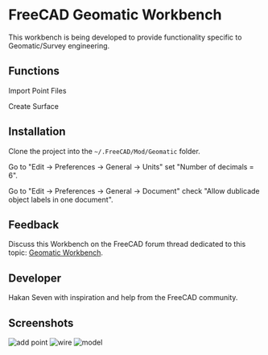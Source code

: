 # FreeCAD Geomatic Workbench
This workbench is being developed to provide functionality specific to Geomatic/Survey engineering.

## Functions
Import Point Files

Create Surface

## Installation
Clone the project into the `~/.FreeCAD/Mod/Geomatic` folder.

Go to "Edit -> Preferences -> General -> Units" set "Number of decimals = 6".

Go to "Edit -> Preferences -> General -> Document" check "Allow dublicade object labels in one document".

## Feedback 
Discuss this Workbench on the FreeCAD forum thread dedicated to this topic: 
[Geomatic Workbench](https://forum.freecadweb.org/viewtopic.php?f=8&t=34371).

## Developer 
Hakan Seven with inspiration and help from the FreeCAD community.

## Screenshots

![add point](https://user-images.githubusercontent.com/3831435/53573360-5c2ecd80-3b7e-11e9-994e-8108d70c9ab6.png)
![wire](https://user-images.githubusercontent.com/3831435/53573372-6224ae80-3b7e-11e9-94d0-30ede898710d.png)
![model](https://user-images.githubusercontent.com/3831435/53573380-651f9f00-3b7e-11e9-90c3-f6bdafdbba83.png)
